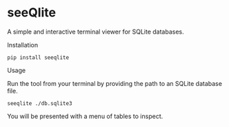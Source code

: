 # seeQlite

A simple and interactive terminal viewer for SQLite databases.

Installation

```
pip install seeqlite
```

Usage

Run the tool from your terminal by providing the path to an SQLite database file.

```
seeqlite ./db.sqlite3
```

You will be presented with a menu of tables to inspect.
